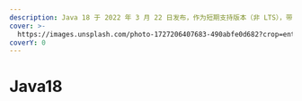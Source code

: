 ```yaml
---
description: Java 18 于 2022 年 3 月 22 日发布，作为短期支持版本（非 LTS），带来了 编码一致性、开发者工具改进、性能优化 等正式特性
cover: >-
  https://images.unsplash.com/photo-1727206407683-490abfe0d682?crop=entropy&cs=srgb&fm=jpg&ixid=M3wxOTcwMjR8MHwxfHJhbmRvbXx8fHx8fHx8fDE3Mzg4MzQ2Mzl8&ixlib=rb-4.0.3&q=85
coverY: 0
---
```


# Java18

